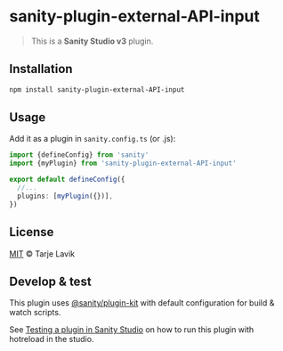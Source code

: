 # sanity-plugin-external-API-input

> This is a **Sanity Studio v3** plugin.

## Installation

```sh
npm install sanity-plugin-external-API-input
```

## Usage

Add it as a plugin in `sanity.config.ts` (or .js):

```ts
import {defineConfig} from 'sanity'
import {myPlugin} from 'sanity-plugin-external-API-input'

export default defineConfig({
  //...
  plugins: [myPlugin({})],
})
```

## License

[MIT](LICENSE) © Tarje Lavik

## Develop & test

This plugin uses [@sanity/plugin-kit](https://github.com/sanity-io/plugin-kit)
with default configuration for build & watch scripts.

See [Testing a plugin in Sanity Studio](https://github.com/sanity-io/plugin-kit#testing-a-plugin-in-sanity-studio)
on how to run this plugin with hotreload in the studio.
